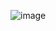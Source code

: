 
![image](https://github.com/Tanish-Saxena/CryptoVerse/assets/99645641/d15a49ad-0886-4be2-835d-050f688d0c3d)
